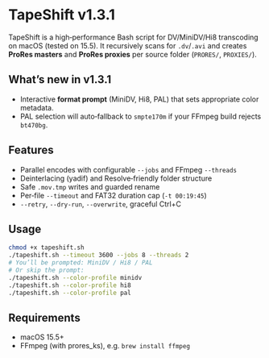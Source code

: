 # TapeShift v1.3.1

TapeShift is a high‑performance Bash script for DV/MiniDV/Hi8 transcoding on macOS (tested on 15.5). It recursively scans for `.dv`/`.avi` and creates **ProRes masters** and **ProRes proxies** per source folder (`PRORES/`, `PROXIES/`).

## What’s new in v1.3.1
- Interactive **format prompt** (MiniDV, Hi8, PAL) that sets appropriate color metadata.
- PAL selection will auto‑fallback to `smpte170m` if your FFmpeg build rejects `bt470bg`.

## Features
- Parallel encodes with configurable `--jobs` and FFmpeg `--threads`
- Deinterlacing (yadif) and Resolve‑friendly folder structure
- Safe `.mov.tmp` writes and guarded rename
- Per‑file `--timeout` and FAT32 duration cap (`-t 00:19:45`)
- `--retry`, `--dry-run`, `--overwrite`, graceful Ctrl+C

## Usage
```bash
chmod +x tapeshift.sh
./tapeshift.sh --timeout 3600 --jobs 8 --threads 2
# You’ll be prompted: MiniDV / Hi8 / PAL
# Or skip the prompt:
./tapeshift.sh --color-profile minidv
./tapeshift.sh --color-profile hi8
./tapeshift.sh --color-profile pal
```

## Requirements
- macOS 15.5+
- FFmpeg (with prores_ks), e.g. `brew install ffmpeg`
